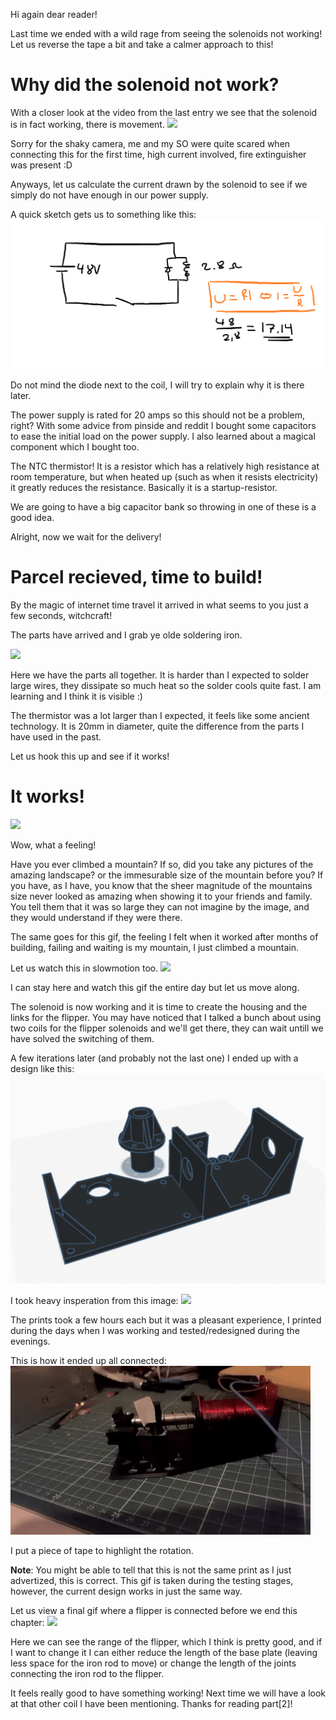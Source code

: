 Hi again dear reader!

Last time we ended with a wild rage from seeing the solenoids not working! Let us reverse the tape a bit and take a calmer approach to this!


# Why did the solenoid not work?
With a closer look at the video from the last entry we see that the solenoid is in fact working, there is movement.
![](https://raw.githubusercontent.com/bumpnumb/Pinball/main/Images/Shit.gif)

Sorry for the shaky camera, me and my SO were quite scared when connecting this for the first time, high current involved, fire extinguisher was present :D

Anyways, let us calculate the current drawn by the solenoid to see if we simply do not have enough in our power supply.

A quick sketch gets us to something like this:
![](https://raw.githubusercontent.com/bumpnumb/Pinball/main/Images/Wiring_diagram_1.png)

Do not mind the diode next to the coil, I will try to explain why it is there later.

The power supply is rated for 20 amps so this should not be a problem, right?
With some advice from pinside and reddit I bought some capacitors to ease the initial load on the power supply.
I also learned about a magical component which I bought too.

The NTC thermistor! It is a resistor which has a relatively high resistance at room temperature, but when heated up (such as when it resists electricity) it greatly reduces the resistance. Basically it is a startup-resistor. 

We are going to have a big capacitor bank so throwing in one of these is a good idea.

Alright, now we wait for the delivery!

# Parcel recieved, time to build!
By the magic of internet time travel it arrived in what seems to you just a few seconds, witchcraft!

The parts have arrived and I grab ye olde soldering iron.

![](https://i.imgur.com/2ZTXd5v.jpg)

Here we have the parts all together. It is harder than I expected to solder large wires, they dissipate so much heat so the solder cools quite fast. I am learning and I think it is visible :)

The thermistor was a lot larger than I expected, it feels like some ancient technology. It is 20mm in diameter, quite the difference from the parts I have used in the past.

Let us hook this up and see if it works!


# It works!
![](https://raw.githubusercontent.com/bumpnumb/Pinball/main/Images/Solenoid_working_1.gif)

Wow, what a feeling!

Have you ever climbed a mountain? If so, did you take any pictures of the amazing landscape? or the immesurable size of the mountain before you?
If you have, as I have, you know that the sheer magnitude of the mountains size never looked as amazing when showing it to your friends and family. You tell them that it was so large they can not imagine by the image, and they would understand if they were there.

The same goes for this gif, the feeling I felt when it worked after months of building, failing and waiting is my mountain, I just climbed a mountain.


Let us watch this in slowmotion too.
![](https://raw.githubusercontent.com/bumpnumb/Pinball/main/Images/Solenoid_working_1_slowmo.gif)

I can stay here and watch this gif the entire day but let us move along.

The solenoid is now working and it is time to create the housing and the links for the flipper. 
You may have noticed that I talked a bunch about using two coils for the flipper solenoids and we'll get there, they can wait untill we have solved the switching of them.


A few iterations later (and probably not the last one) I ended up with a design like this:
![](https://raw.githubusercontent.com/bumpnumb/Pinball/main/Images/Flipper_mount.PNG)

I took heavy insperation from this image:
![](https://www.marcospecialties.com//images/products/500-5177-01/large.jpg)

The prints took a few hours each but it was a pleasant experience, I printed during the days when I was working and tested/redesigned during the evenings.

This is how it ended up all connected:
![](https://raw.githubusercontent.com/bumpnumb/Pinball/main/Images/Solenoid_working_2_slowmo.gif)

I put a piece of tape to highlight the rotation.

**Note**: You might be able to tell that this is not the same print as I just advertized, this is correct. This gif is taken during the testing stages, however, the current design works in just the same way.


Let us view a final gif where a flipper is connected before we end this chapter:
![](https://raw.githubusercontent.com/bumpnumb/Pinball/main/Images/Solenoid_working_3_slowmo.gif)

Here we can see the range of the flipper, which I think is pretty good, and if I want to change it I can either reduce the length of the base plate (leaving less space for the iron rod to move) or change the length of the joints connecting the iron rod to the flipper.


It feels really good to have something working!
Next time we will have a look at that other coil I have been mentioning.
Thanks for reading part[2]!